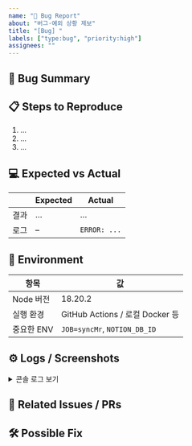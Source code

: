 ```yaml
---
name: "🐞 Bug Report"
about: "버그·예외 상황 제보"
title: "[Bug] "
labels: ["type:bug", "priority:high"]
assignees: ""
---
```


## 🐞 Bug Summary

<!-- 실제 결과 vs 기대 결과를 간단히 설명 -->

## 📋 Steps to Reproduce

1. …
2. …
3. …

## 💻 Expected vs Actual

|      | **Expected** | **Actual**   |
| ---- | ------------ | ------------ |
| 결과 | …            | …            |
| 로그 | –            | `ERROR: ...` |

## 📝 Environment

| 항목       | 값                              |
| ---------- | ------------------------------- |
| Node 버전  | 18.20.2                         |
| 실행 환경  | GitHub Actions / 로컬 Docker 등 |
| 중요한 ENV | `JOB=syncMr`, `NOTION_DB_ID`    |

## ⚙️ Logs / Screenshots

<details>
<summary>콘솔 로그 보기</summary>
</details>

## 🔗 Related Issues / PRs

<!-- 예: #123, PR #456 -->

## 🛠 Possible Fix

<!-- 아이디어가 있다면 작성 -->
